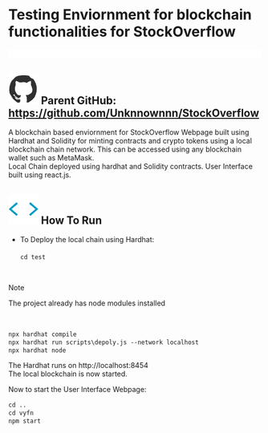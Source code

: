 # Testing Enviornment for blockchain functionalities for StockOverflow
<img src="./misc/bline.gif">

## <img src="./misc/github.gif" width=60 height=60> Parent GitHub: https://github.com/Unknnownnn/StockOverflow
A blockchain based enviornment for StockOverflow Webpage built using Hardhat and Solidity for minting contracts and crypto tokens using a local blockchain chain network. This can be accessed using any blockchain wallet such as MetaMask.
<br/>Local Chain deployed using hardhat and Solidity contracts. User Interface built using react.js.

## <img src="./misc/brack.gif" width=60 height=60> How To Run
- To Deploy the local chain using Hardhat: <br/><br/>
`cd test`
<br/>

> [!NOTE]
> The project already has node modules installed

<br/>

```
npx hardhat compile
npx hardhat run scripts\depoly.js --network localhost
npx hardhat node
```

The Hardhat runs on http://localhost:8454 <br/>
The local blockchain is now started.
<br/>

Now to start the User Interface Webpage: <br/>

```
cd ..
cd vyfn
npm start
```

